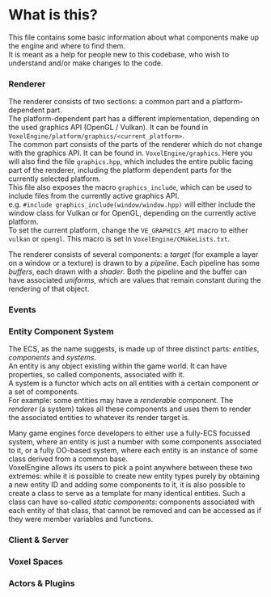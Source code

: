 # What is this?
This file contains some basic information about what components make up the engine and where to find them.  
It is meant as a help for people new to this codebase, who wish to understand and/or make changes to the code.  

### Renderer
The renderer consists of two sections: a common part and a platform-dependent part.  
The platform-dependent part has a different implementation, depending on the used graphics API (OpenGL / Vulkan).
It can be found in `VoxelEngine/platform/graphics/<current_platform>`.  
The common part consists of the parts of the renderer which do not change with the graphics API. 
It can be found in. `VoxelEngine/graphics`. Here you will also find the file `graphics.hpp`, 
which includes the entire public facing part of the renderer, including the platform dependent parts
for the currently selected platform.  
This file also exposes the macro `graphics_include`,  which can be used to include files from the currently active graphics API.  
e.g. `#include graphics_include(window/window.hpp)` will either include the window class for Vulkan
or for OpenGL, depending on the currently active platform.  
To set the current platform, change the `VE_GRAPHICS_API` macro to either `vulkan` or `opengl`.
This macro is set in `VoxelEngine/CMakeLists.txt`.


The renderer consists of several components: a *target* (for example a layer on a window or a texture) is drawn to by a *pipeline*.
Each pipeline has some *buffers*, each drawn with a *shader*. Both the pipeline and the buffer can have associated *uniforms*,
which are values that remain constant during the rendering of that object.


### Events


### Entity Component System
The ECS, as the name suggests, is made up of three distinct parts: *entities*, *components* and *systems*.  
An entity is any object existing within the game world. It can have properties, so called components, associated with it.  
A system is a functor which acts on all entities with a certain component or a set of components.  
For example: some entities may have a *renderable* component. The *renderer* (a system) takes all these components and uses them
to render the associated entities to whatever its render target is.  

Many game engines force developers to either use a fully-ECS focussed system, where an entity is just a number with some components associated to it,
or a fully OO-based system, where each entity is an instance of some class derived from a common base.  
VoxelEngine allows its users to pick a point anywhere between these two extremes: while it is possible to create new 
entity types purely by obtaining a new entity ID and adding some components to it, it is also possible to create a class to serve
as a template for many identical entities. Such a class can have so-called *static components*: components associated with each entity of that class,
that cannot be removed and can be accessed as if they were member variables and functions.


### Client & Server


### Voxel Spaces


### Actors & Plugins